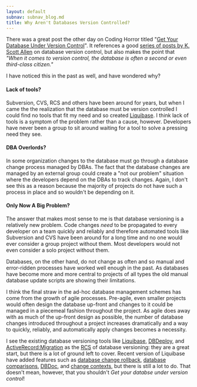 ```yaml
---
layout: default
subnav: subnav_blog.md
title: Why Aren't Databases Version Controlled?
---
```

There was a great post the other day on Coding Horror titled "<a href="http://www.codinghorror.com/blog/archives/001050.html">Get Your Database Under Version Control</a>".  It references a good <a href="http://odetocode.com/Blogs/scott/archive/2008/01/30/11702.aspx">series of posts by K. Scott Allen</a> on  database version control, but also makes the point that *"When it comes to version control, the database is often a second or even third-class citizen."*

I have noticed this in the past as well, and have wondered why?

#### Lack of tools?

Subversion, CVS, RCS and others have been around for years, but when I came the the realization that the database must be version controlled I could find no tools that fit my need and so created <a href="http://www.liquibase.org/">Liquibase</a>.   I think lack of tools is a symptom of the problem rather than a cause, however.  Developers have never been a group to sit around waiting for a tool to solve a pressing need they see.

#### DBA Overlords?

In some organization changes to the database must go through a database change process managed by DBAs.   The fact that the database changes are managed by an external group could create a "not our problem" situation where the developers depend on the DBAs to track changes.  Again, I don't see this as a reason because the majority of projects do not have such a process in place and so wouldn't be depending on it.

#### Only Now A Big Problem?

The answer that makes most sense to me is that database versioning is a relatively new problem.   Code changes *need* to  be propagated to every developer on a team quickly and reliably and therefore automated tools like Subversion and CVS have been around for a long time and no one would ever consider a group project without them.  Most developers would not even consider a solo project without them.

Databases, on the other hand, do not change as often and so manual and error-ridden processes have worked well enough in the past.  As databases have become more and more central to projects of all types the old manual database update scripts are showing their limitations.

I think the final straw in the ad-hoc database management schemes has come from the growth of agile processes.  Pre-agile, even smaller projects would  often design the database up-front and changes to it could be managed in a piecemeal fashion throughout the project.  As agile does away with as much of the up-front design as possible, the number of database changes introduced throughout a project increases dramatically and a way to quickly, reliably, and automatically apply changes becomes a necessity.

I see the existing database versioning tools like <a href="http://www.liquibase.org/">Liquibase</a>, <a href="http://www.dbdeploy.com/">DBDeploy</a>, and <a href="http://api.rubyonrails.org/classes/ActiveRecord/Migration.html">ActiveRecord:Migration</a> as the <a href="http://en.wikipedia.org/wiki/Revision_Control_System">RCS</a>  of database versioning: they are a great start, but there is a lot of ground left to cover.  Recent version of Liquibase have added features such as <a href="http://www.liquibase.org/manual/rollback">database change rollback</a>, <a href="http://www.liquibase.org/manual/diff">database comparisons</a>, <a href="http://www.liquibase.org/manual/dbdoc">DBDoc</a>, and <a href="http://www.liquibase.org/manual/contexts">change contexts</a>, but there is still a lot to do.  That doesn't mean, however, that you shouldn't *Get your databse under version control*!

